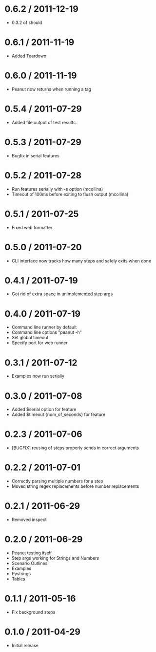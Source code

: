 0.6.2 / 2011-12-19
===================

  * 0.3.2 of should

0.6.1 / 2011-11-19
===================

  * Added Teardown

0.6.0 / 2011-11-19
===================

  * Peanut now returns when running a tag

0.5.4 / 2011-07-29
===================

  * Added file output of test results.

0.5.3 / 2011-07-29
==================

  * Bugfix in serial features

0.5.2 / 2011-07-28
==================

  * Run features serially with -s option (mcollina)
  * Timeout of 100ms before exiting to flush output (mcollina)

0.5.1 / 2011-07-25
==================

  * Fixed web formatter

0.5.0 / 2011-07-20
==================

  * CLI interface now tracks how many steps and safely exits when done

0.4.1 / 2011-07-19
==================

  * Got rid of extra space in unimplemented step args

0.4.0 / 2011-07-19
==================

  * Command line runner by default
  * Command line options "peanut -h"
  * Set global timeout
  * Specify port for web runner

0.3.1 / 2011-07-12
==================

  * Examples now run serially

0.3.0 / 2011-07-08
==================

  * Added $serial option for feature
  * Added $timeout {num_of_seconds} for feature

0.2.3 / 2011-07-06
==================

  * [BUGFIX] reusing of steps properly sends in correct arguments

0.2.2 / 2011-07-01
==================

  * Correctly parsing multiple numbers for a step
  * Moved string regex replacements before number replacements

0.2.1 / 2011-06-29
==================

  * Removed inspect

0.2.0 / 2011-06-29
==================

  * Peanut testing itself
  * Step args working for Strings and Numbers
  * Scenario Outlines
  * Examples
  * Pystrings
  * Tables

0.1.1 / 2011-05-16
==================

  * Fix background steps

0.1.0 / 2011-04-29
==================

  * Initial release
